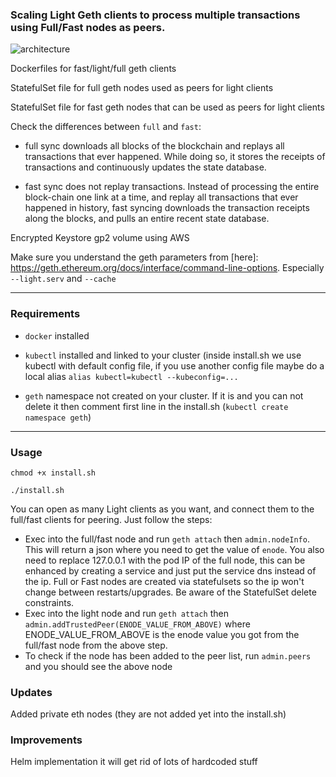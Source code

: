 ### Scaling Light Geth clients to process multiple transactions using Full/Fast nodes as peers.

![architecture](https://raw.githubusercontent.com/mariobyn/geth-scaling-nodes/main/architecture.png "Light/Full geth clients architecture")

Dockerfiles for fast/light/full geth clients

StatefulSet file for full geth nodes used as peers for light clients

StatefulSet file for fast geth nodes that can be used as peers for light clients

Check the differences between `full` and `fast`:

- full sync downloads all blocks of the blockchain and replays all transactions that ever happened. While doing so, it stores the receipts of transactions and continuously updates the state database.

- fast sync does not replay transactions. Instead of processing the entire block-chain one link at a time, and replay all transactions that ever happened in history, fast syncing downloads the transaction receipts along the blocks, and pulls an entire recent state database.

Encrypted Keystore gp2 volume using AWS

Make sure you understand the geth parameters from [here]: https://geth.ethereum.org/docs/interface/command-line-options. Especially `--light.serv` and `--cache`

---
### Requirements

- `docker` installed

- `kubectl` installed and linked to your cluster (inside install.sh we use kubectl with default config file, if you use another config file maybe do a local alias `alias kubectl=kubectl --kubeconfig=...`
- `geth` namespace not created on your cluster. If it is and you can not delete it then comment first line in the install.sh (`kubectl create namespace geth`)

 
---
### Usage 

`chmod +x install.sh`

`./install.sh`

You can open as many Light clients as you want, and connect them to the full/fast clients for peering. Just follow the steps:

- Exec into the full/fast node and run `geth attach` then `admin.nodeInfo`. This will return a json where you need to get the value of `enode`. You also need to replace 127.0.0.1 with the pod IP of the full node, this can be enhanced by creating a service and just put the service dns instead of the ip. Full or Fast nodes are created via statefulsets so the ip won't change between restarts/upgrades. Be aware of the StatefulSet delete constraints.  
- Exec into the light node and run `geth attach` then `admin.addTrustedPeer(ENODE_VALUE_FROM_ABOVE)`  where ENODE_VALUE_FROM_ABOVE is the enode value you got from the full/fast node from the above step.
- To check if the node has been added to the peer list, run `admin.peers` and you should see the above node 

### Updates
Added private eth nodes (they are not added yet into the install.sh)

### Improvements
Helm implementation it will get rid of lots of hardcoded stuff

